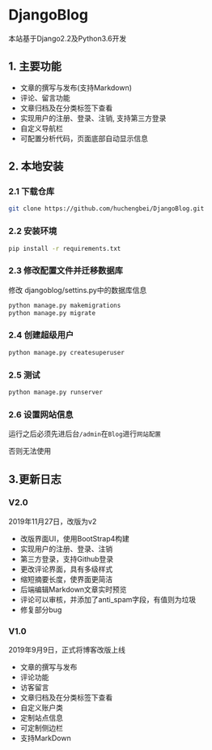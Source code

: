 # DjangoBlog
本站基于Django2.2及Python3.6开发

## 1. 主要功能
- 文章的撰写与发布(支持Markdown)
- 评论、留言功能
- 文章归档及在分类标签下查看
- 实现用户的注册、登录、注销, 支持第三方登录
- 自定义导航栏
- 可配置分析代码，页面底部自动显示信息

## 2. 本地安装
### 2.1 下载仓库
```bash
git clone https://github.com/huchengbei/DjangoBlog.git
```
### 2.2 安装环境
```bash
pip install -r requirements.txt
```
### 2.3 修改配置文件并迁移数据库
修改 djangoblog/settins.py中的数据库信息
```bash
python manage.py makemigrations
python manage.py migrate
```

### 2.4 创建超级用户
```bash
python manage.py createsuperuser
```
### 2.5 测试
```bash
python manage.py runserver
```

### 2.6 设置网站信息
运行之后必须先进后台`/admin`在`Blog`进行`网站配置`

否则无法使用

## 3.更新日志
### V2.0
2019年11月27日，改版为v2

- 改版界面UI，使用BootStrap4构建
- 实现用户的注册、登录、注销
- 第三方登录，支持Github登录
- 更改评论界面，具有多级样式
- 缩短摘要长度，使界面更简洁
- 后端编辑Markdown文章实时预览
- 评论可以审核，并添加了anti_spam字段，有值则为垃圾
- 修复部分bug



### V1.0
2019年9月9日，正式将博客改版上线

- 文章的撰写与发布
- 评论功能
- 访客留言
- 文章归档及在分类标签下查看
- 自定义账户类
- 定制站点信息
- 可定制侧边栏
- 支持MarkDown
